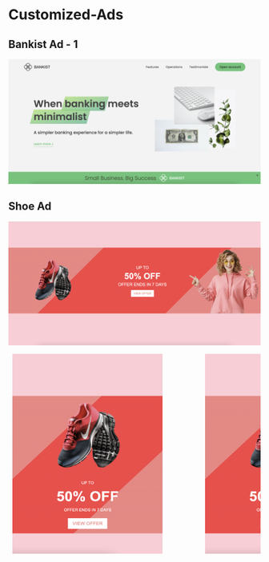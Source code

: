 # Customized-Ads

## Bankist Ad - 1

![bank-1](https://github.com/roger-rangel/Customized-Ads/blob/main/Bankist%20Ad%20-%201/img/bank-1.png)

## Shoe Ad

![shoe-1](https://github.com/roger-rangel/Customized-Ads/blob/main/Shoe%20Ad/shoe-1.png)

<pre> <img src="https://github.com/roger-rangel/Customized-Ads/blob/main/Shoe%20Ad/shoe-2.png " width="300" height="400" />          <img src="https://github.com/roger-rangel/Customized-Ads/blob/main/Shoe%20Ad/shoe-2.png " width="300" height="400" /> </pre>


